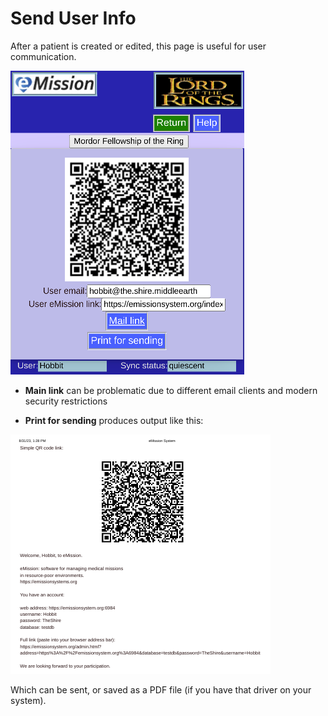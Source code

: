 # Send User Info

After a patient is created or edited, this page is useful for user communication.

![](images/SendUser.png)

* **Main link** can be problematic due to different email clients and modern security restrictions

* **Print for sending** produces output like this:

![](images/SendUser1.png)

Which can be sent, or saved as a PDF file (if you have that driver on your system).